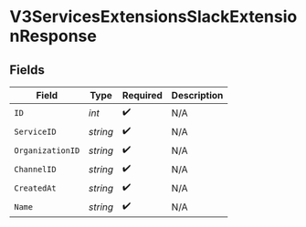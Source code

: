 # V3ServicesExtensionsSlackExtensionResponse


## Fields

| Field              | Type               | Required           | Description        |
| ------------------ | ------------------ | ------------------ | ------------------ |
| `ID`               | *int*              | :heavy_check_mark: | N/A                |
| `ServiceID`        | *string*           | :heavy_check_mark: | N/A                |
| `OrganizationID`   | *string*           | :heavy_check_mark: | N/A                |
| `ChannelID`        | *string*           | :heavy_check_mark: | N/A                |
| `CreatedAt`        | *string*           | :heavy_check_mark: | N/A                |
| `Name`             | *string*           | :heavy_check_mark: | N/A                |